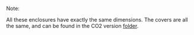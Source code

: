 Note:

All these enclosures have exactly the same dimensions. The covers are all the same, and can be found in the CO2 version [folder](SCK2.1_PMS5003_CO2/components).